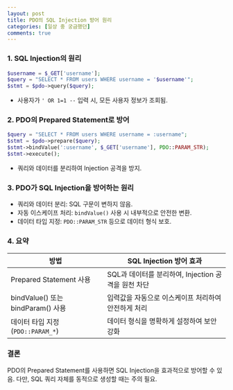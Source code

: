 ```yaml
---
layout: post
title: PDO의 SQL Injection 방어 원리
categories: [일상 중 궁금했던]
comments: true
---
```


### 1. SQL Injection의 원리
```php
$username = $_GET['username'];
$query = "SELECT * FROM users WHERE username = '$username'";
$stmt = $pdo->query($query);
```
- 사용자가 `' OR 1=1 --` 입력 시, 모든 사용자 정보가 조회됨.

### 2. PDO의 Prepared Statement로 방어
```php
$query = "SELECT * FROM users WHERE username = :username";
$stmt = $pdo->prepare($query);
$stmt->bindValue(':username', $_GET['username'], PDO::PARAM_STR);
$stmt->execute();
```
- 쿼리와 데이터를 분리하여 Injection 공격을 방지.

### 3. PDO가 SQL Injection을 방어하는 원리
- 쿼리와 데이터 분리: SQL 구문이 변하지 않음.  
- 자동 이스케이프 처리: `bindValue()` 사용 시 내부적으로 안전한 변환.  
- 데이터 타입 지정: `PDO::PARAM_STR` 등으로 데이터 형식 보호.

### 4. 요약
| 방법 | SQL Injection 방어 효과 |
|------|--------------------|
| Prepared Statement 사용 | SQL과 데이터를 분리하여, Injection 공격을 원천 차단 |
| bindValue() 또는 bindParam() 사용 | 입력값을 자동으로 이스케이프 처리하여 안전하게 처리 |
| 데이터 타입 지정 (`PDO::PARAM_*`) | 데이터 형식을 명확하게 설정하여 보안 강화 |

### 결론  
PDO의 Prepared Statement를 사용하면 SQL Injection을 효과적으로 방어할 수 있음. 다만, SQL 쿼리 자체를 동적으로 생성할 때는 주의 필요.
